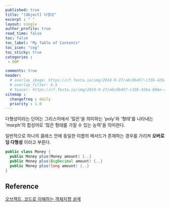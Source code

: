 ```yaml
---
published: true
title: "[Object] 다형성"
excerpt : " "
layout: single
author_profile: true
read_time: false
toc: false
toc_label: "My Table of Contents"
toc_icon: "cog"
toc_sticky: true
categories :
 - OOP

comments: true
header:
  # overlay_image: https://cf.festa.io/img/2019-9-27/a6c0b457-c336-42ba-b06e-462de90ada91.jpg
  # overlay_filter: 0.5
  # teaser: https://cf.festa.io/img/2019-9-27/a6c0b457-c336-42ba-b06e-462de90ada91.jpg
sitemap :
  changefreq : daily
  priority : 1.0
---
```


다형성이라는 단어는 그리스어에서 '많은'을 의미하는 'poly'와 '형태'를 나타내는 'morph'의 합성어로 '많은 형태를 가질 수 있는 능력'을 의미한다.
  
일반적으로 하나의 클래스 안에 동일한 이름의 메서드가 존재하는 경우를 가리켜 __오버로딩 다형성__ 이라고 부른다.

~~~java
public class Money {
  public Money plus(Money amount) {..}
  public Money plus(BigDecimal amount) {..}
  public Money plus(long amount) {..}
}
~~~
  
## Reference

[오브젝트, 코드로 이해하는 객체지향 설계](http://www.yes24.com/Product/Goods/74219491)
